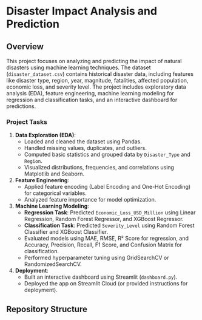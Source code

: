# Disaster Impact Analysis and Prediction

## Overview
This project focuses on analyzing and predicting the impact of natural disasters using machine learning techniques. The dataset (`disaster_dataset.csv`) contains historical disaster data, including features like disaster type, region, year, magnitude, fatalities, affected population, economic loss, and severity level. The project includes exploratory data analysis (EDA), feature engineering, machine learning modeling for regression and classification tasks, and an interactive dashboard for predictions.

### Project Tasks
1. **Data Exploration (EDA)**:
   - Loaded and cleaned the dataset using Pandas.
   - Handled missing values, duplicates, and outliers.
   - Computed basic statistics and grouped data by `Disaster_Type` and `Region`.
   - Visualized distributions, frequencies, and correlations using Matplotlib and Seaborn.
2. **Feature Engineering**:
   - Applied feature encoding (Label Encoding and One-Hot Encoding) for categorical variables.
   - Analyzed feature importance for model optimization.
3. **Machine Learning Modeling**:
   - **Regression Task**: Predicted `Economic_Loss_USD_Million` using Linear Regression, Random Forest Regressor, and XGBoost Regressor.
   - **Classification Task**: Predicted `Severity_Level` using Random Forest Classifier and XGBoost Classifier.
   - Evaluated models using MAE, RMSE, R² Score for regression, and Accuracy, Precision, Recall, F1 Score, and Confusion Matrix for classification.
   - Performed hyperparameter tuning using GridSearchCV or RandomizedSearchCV.
4. **Deployment**:
   - Built an interactive dashboard using Streamlit (`dashboard.py`).
   - Deployed the app on Streamlit Cloud (or provided instructions for deployment).

## Repository Structure

